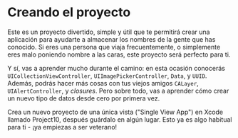 # Creando el proyecto

Este es un proyecto divertido, simple y útil que te permitirá crear una aplicación para ayudarte a almacenar los nombres de la gente que has conocido. Si eres una persona que viaja frecuentemente, o simplemente eres malo poniendo nombre a las caras, este proyecto será perfecto para ti.

Y sí, vas a aprender mucho durante el camino: en esta ocasión conocerás `UICollectionViewController`, `UIImagePickerController`, `Data`, y `UUID`. Además, podrás hacer más cosas con tus viejos amigos `CALayer`, `UIAlertController`, y _closures_. Pero sobre todo, vas a aprender cómo crear un nuevo tipo de datos desde cero por primera vez.

Crea un nuevo proyecto de una única vista ("Single View App") en Xcode llamado Project10, después guárdalo en algún lugar. Esto ya es algo habitual para ti - ¡ya empiezas a ser veterano!
